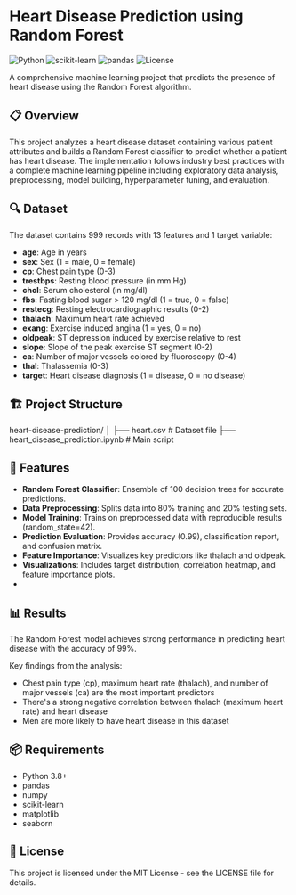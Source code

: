 # Heart Disease Prediction using Random Forest

![Python](https://img.shields.io/badge/Python-3.8%2B-blue)
![scikit-learn](https://img.shields.io/badge/scikit--learn-1.0%2B-orange)
![pandas](https://img.shields.io/badge/pandas-1.3%2B-green)
![License](https://img.shields.io/badge/License-MIT-yellow)

A comprehensive machine learning project that predicts the presence of heart disease using the Random Forest algorithm.

## 📋 Overview

This project analyzes a heart disease dataset containing various patient attributes and builds a Random Forest classifier to predict whether a patient has heart disease. The implementation follows industry best practices with a complete machine learning pipeline including exploratory data analysis, preprocessing, model building, hyperparameter tuning, and evaluation.

## 🔍 Dataset

The dataset contains 999 records with 13 features and 1 target variable:

- **age**: Age in years
- **sex**: Sex (1 = male, 0 = female)
- **cp**: Chest pain type (0-3)
- **trestbps**: Resting blood pressure (in mm Hg)
- **chol**: Serum cholesterol (in mg/dl)
- **fbs**: Fasting blood sugar > 120 mg/dl (1 = true, 0 = false)
- **restecg**: Resting electrocardiographic results (0-2)
- **thalach**: Maximum heart rate achieved
- **exang**: Exercise induced angina (1 = yes, 0 = no)
- **oldpeak**: ST depression induced by exercise relative to rest
- **slope**: Slope of the peak exercise ST segment (0-2)
- **ca**: Number of major vessels colored by fluoroscopy (0-4)
- **thal**: Thalassemia (0-3)
- **target**: Heart disease diagnosis (1 = disease, 0 = no disease)

## 🏗️ Project Structure

heart-disease-prediction/
│
├── heart.csv                          # Dataset file
├── heart_disease_prediction.ipynb     # Main script


## 🚀 Features

- **Random Forest Classifier**: Ensemble of 100 decision trees for accurate predictions.
- **Data Preprocessing**: Splits data into 80% training and 20% testing sets.
- **Model Training**: Trains on preprocessed data with reproducible results (random_state=42).
- **Prediction Evaluation**: Provides accuracy (0.99), classification report, and confusion matrix.
- **Feature Importance**: Visualizes key predictors like thalach and oldpeak.
- **Visualizations**: Includes target distribution, correlation heatmap, and feature importance plots.
- 
## 📊 Results

The Random Forest model achieves strong performance in predicting heart disease with the accuracy of 99%.

Key findings from the analysis:
- Chest pain type (cp), maximum heart rate (thalach), and number of major vessels (ca) are the most important predictors
- There's a strong negative correlation between thalach (maximum heart rate) and heart disease
- Men are more likely to have heart disease in this dataset

## 📦 Requirements

- Python 3.8+
- pandas
- numpy
- scikit-learn
- matplotlib
- seaborn

## 📄 License

This project is licensed under the MIT License - see the LICENSE file for details.
